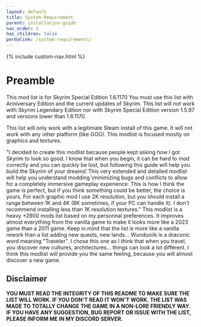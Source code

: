 ```yaml
---
layout: default
title: System Requirement
parent: installation-guide
nav_order: 1
has_children: false
permalink: /system-requirements/
---
```


{% include custom-nav.html %}


# Preamble
This mod list is for Skyrim Special Edition 1.6.1170
You must use this list with Anniversary Edition and the current updates of Skyrim. 
This list will not work with Skyrim Legendary Edition nor with Skyrim Special Edition version 1.5.97 and versions lower than 1.6.1170.
 
This list will only work with a legitimate Steam install of this game. It will not work with any other platform (like GOG).
This modlist is focused mostly on graphics and textures.

"I decided to create this modlist because people kept asking how I got Skyrim to look so good. I know that when you begin, it can be hard to mod correctly and you can quickly be lost, but following this guide will help you build the Skyrim of your dreams! This very extended and detailed modlist will help you understand modding \minimizing bugs and conflicts to allow for a completely immersive gameplay experience. This is how I think the game is perfect, but if you think something could be better, the choice is yours. For each graphic mod I use 2K resolution, but you should install a range between 1K and 4K (8K sometimes, if your PC can handle it). I don't recommend installing less than 1K resolution textures."
This modlist is a heavy +2900 mods list based on my personnal preferences. It improves almost everything from the vanilla game to make it looks more like a 2023 game than a 2011 game. Keep in mind that the list is more like a vanilla rework than a list adding new quests, new lands... Wunduniik is a draconic word meaning "Traveler". I chose this one as I think that when you travel, you discover new cultures, architectures... things can look a lot different. I think this modlist will provide you the same feeling, because you will almost discover a new game.

## Disclaimer
**YOU MUST READ THE INTEGRITY OF THIS README TO MAKE SURE THE LIST WILL WORK. IF YOU DON'T READ IT WON'T WORK. THE LIST WAS MADE TO TOTALLY CHANGE THE GAME IN A NON-LORE FRIENDLY WAY. IF YOU HAVE ANY SUGGESTION, BUG REPORT OR ISSUE WITH THE LIST, PLEASE INFORM ME IN MY DISCORD SERVER.**
